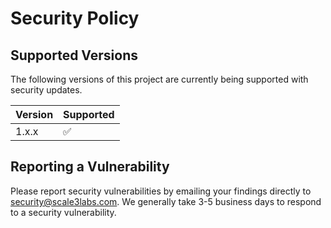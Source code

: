 # Security Policy

## Supported Versions

The following versions of this project are
currently being supported with security updates.

| Version | Supported          |
| ------- | ------------------ |
| 1.x.x   | :white_check_mark: |

## Reporting a Vulnerability

Please report security vulnerabilities by emailing your findings directly
to security@scale3labs.com. We generally take 3-5 business days to respond
to a security vulnerability.
